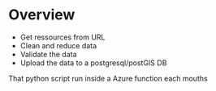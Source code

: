 
# Overview

- Get ressources from URL
- Clean and reduce data
- Validate the data
- Upload the data to a postgresql/postGIS DB

That python script run inside a Azure function each mouths
